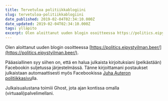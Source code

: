 ```yaml
---
title: Tervetuloa politiikkablogiini
slug: tervetuloa-politiikkablogiini
date_published: 2019-02-04T02:34:10.000Z
date_updated: 2019-02-04T02:34:10.000Z
tags: ylläpito
excerpt: Olen aloittanut uuden blogin osoitteessa https://politics.eipystyilman.beer/. 
---
```


Olen aloittanut uuden blogin osoitteessa [https://politics.eipystyilman.beer/](https://politics.eipystyilman.beer/). 

Pääasiallinen syy siihen on, että en halua julkaista kirjoituksiani (pelkästään) Facebookin suljetussa järjestelmässä. Tänne kirjoittamani postaukset julkaistaan automaattisesti myös Facebookissa [Juha Auteron politiikkasivu](https://www.facebook.com/Juha-Auteron-politiikkasivu-122199314554889/)lla.

Julkaisualustana toimiii Ghost, jota ajan kontissa omalla (virtuaali)palvelimellani.

